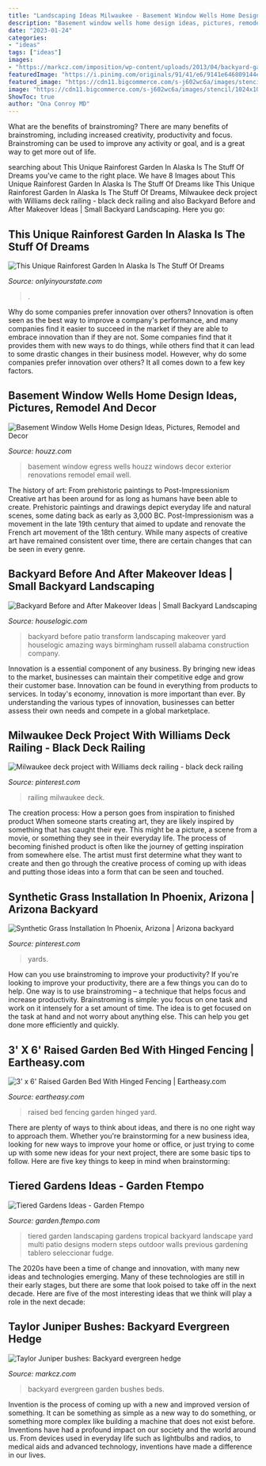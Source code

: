 ```yaml
---
title: "Landscaping Ideas Milwaukee - Basement Window Wells Home Design Ideas, Pictures, Remodel And Decor"
description: "Basement window wells home design ideas, pictures, remodel and decor"
date: "2023-01-24"
categories:
- "ideas"
tags: ["ideas"]
images:
- "https://markcz.com/imposition/wp-content/uploads/2013/04/backyard-garden-beds-july-9.jpg"
featuredImage: "https://i.pinimg.com/originals/91/41/e6/9141e646809144ea7f5023f93498fc55.jpg"
featured_image: "https://cdn11.bigcommerce.com/s-j602wc6a/images/stencil/1024x1024/products/6600/23757/raised-bed-hinged-fencing-w_1__07059.1502809356.jpg?c=2"
image: "https://cdn11.bigcommerce.com/s-j602wc6a/images/stencil/1024x1024/products/6600/23757/raised-bed-hinged-fencing-w_1__07059.1502809356.jpg?c=2"
ShowToc: true
author: "Ona Conroy MD"
---
```



What are the benefits of brainstroming?
There are many benefits of brainstroming, including increased creativity, productivity and focus. Brainstroming can be used to improve any activity or goal, and is a great way to get more out of life.

	

		
searching about This Unique Rainforest Garden In Alaska Is The Stuff Of Dreams you've came to the right place. We have 8 Images about This Unique Rainforest Garden In Alaska Is The Stuff Of Dreams like This Unique Rainforest Garden In Alaska Is The Stuff Of Dreams, Milwaukee deck project with Williams deck railing - black deck railing and also Backyard Before and After Makeover Ideas | Small Backyard Landscaping. Here you go:
		
    
## This Unique Rainforest Garden In Alaska Is The Stuff Of Dreams

<img loading=lazy src="https://dtjew9b6f6zyn.cloudfront.net/wp-content/uploads/2018/06/Screenshot-432-e1528581865492.png" onerror="this.onerror=null;this.src='https://tse1.mm.bing.net/th?id=OIP.ChekMUBPrWgeEwHthXqLWQHaE9&amp;pid=15.1';" alt="This Unique Rainforest Garden In Alaska Is The Stuff Of Dreams">

_Source: onlyinyourstate.com_

>. 

	

Why do some companies prefer innovation over others?
Innovation is often seen as the best way to improve a company's performance, and many companies find it easier to succeed in the market if they are able to embrace innovation than if they are not. Some companies find that it provides them with new ways to do things, while others find that it can lead to some drastic changes in their business model. However, why do some companies prefer innovation over others? It all comes down to a few key factors.

    
## Basement Window Wells Home Design Ideas, Pictures, Remodel And Decor

<img loading=lazy src="http://st.hzcdn.com/fimgs/47e1b375011d5906_7835-w500-h400-b0-p0--traditional-exterior.jpg" onerror="this.onerror=null;this.src='https://tse1.mm.bing.net/th?id=OIP.B7X_vLylAiegTOGJZ73d_wHaF7&amp;pid=15.1';" alt="Basement Window Wells Home Design Ideas, Pictures, Remodel and Decor">

_Source: houzz.com_

>basement window egress wells houzz windows decor exterior renovations remodel email well. 

	

The history of art: From prehistoric paintings to Post-Impressionism
Creative art has been around for as long as humans have been able to create. Prehistoric paintings and drawings depict everyday life and natural scenes, some dating back as early as 3,000 BC. Post-Impressionism was a movement in the late 19th century that aimed to update and renovate the French art movement of the 18th century. While many aspects of creative art have remained consistent over time, there are certain changes that can be seen in every genre.

    
## Backyard Before And After Makeover Ideas | Small Backyard Landscaping

<img loading=lazy src="https://www.houselogic.com/wp-content/uploads/2018/03/backyard-before-and-after-standard_a1ef8b1bf55a9acd18f14686d2fc6a00.jpg?crop&amp;resize=2560%2C1706" onerror="this.onerror=null;this.src='https://tse3.mm.bing.net/th?id=OIP.tFE8kfl9QGyt-fGziwef2wHaE8&amp;pid=15.1';" alt="Backyard Before and After Makeover Ideas | Small Backyard Landscaping">

_Source: houselogic.com_

>backyard before patio transform landscaping makeover yard houselogic amazing ways birmingham russell alabama construction company. 

	

Innovation is a essential component of any business. By bringing new ideas to the market, businesses can maintain their competitive edge and grow their customer base. Innovation can be found in everything from products to services. In today's economy, innovation is more important than ever. By understanding the various types of innovation, businesses can better assess their own needs and compete in a global marketplace.

    
## Milwaukee Deck Project With Williams Deck Railing - Black Deck Railing

<img loading=lazy src="https://i.pinimg.com/originals/91/41/e6/9141e646809144ea7f5023f93498fc55.jpg" onerror="this.onerror=null;this.src='https://tse4.mm.bing.net/th?id=OIP.f765gnShn8DIG7bpMWMetwHaFj&amp;pid=15.1';" alt="Milwaukee deck project with Williams deck railing - black deck railing">

_Source: pinterest.com_

>railing milwaukee deck. 

	

The creation process: How a person goes from inspiration to finished product
When someone starts creating art, they are likely inspired by something that has caught their eye. This might be a picture, a scene from a movie, or something they see in their everyday life. The process of becoming finished product is often like the journey of getting inspiration from somewhere else. The artist must first determine what they want to create and then go through the creative process of coming up with ideas and putting those ideas into a form that can be seen and touched.

    
## Synthetic Grass Installation In Phoenix, Arizona | Arizona Backyard

<img loading=lazy src="https://i.pinimg.com/originals/d3/7a/b1/d37ab1e0746da2741f542538c40cecc0.jpg" onerror="this.onerror=null;this.src='https://tse2.mm.bing.net/th?id=OIP.wJJ68YiU6w7McAuc22quhQHaFj&amp;pid=15.1';" alt="Synthetic Grass Installation In Phoenix, Arizona | Arizona backyard">

_Source: pinterest.com_

>yards. 

	

How can you use brainstroming to improve your productivity?
If you're looking to improve your productivity, there are a few things you can do to help. One way is to use brainstroming – a technique that helps focus and increase productivity. Brainstroming is simple: you focus on one task and work on it intensely for a set amount of time. The idea is to get focused on the task at hand and not worry about anything else. This can help you get done more efficiently and quickly.

    
## 3&#039; X 6&#039; Raised Garden Bed With Hinged Fencing | Eartheasy.com

<img loading=lazy src="https://cdn11.bigcommerce.com/s-j602wc6a/images/stencil/1024x1024/products/6600/23757/raised-bed-hinged-fencing-w_1__07059.1502809356.jpg?c=2" onerror="this.onerror=null;this.src='https://tse2.mm.bing.net/th?id=OIP.anoxxBL7gZolwHRYAL7TeQHaGU&amp;pid=15.1';" alt="3&#039; x 6&#039; Raised Garden Bed With Hinged Fencing | Eartheasy.com">

_Source: eartheasy.com_

>raised bed fencing garden hinged yard. 

	

There are plenty of ways to think about ideas, and there is no one right way to approach them. Whether you're brainstorming for a new business idea, looking for new ways to improve your home or office, or just trying to come up with some new ideas for your next project, there are some basic tips to follow. Here are five key things to keep in mind when brainstorming: 

    
## Tiered Gardens Ideas - Garden Ftempo

<img loading=lazy src="https://i.pinimg.com/originals/a1/c6/a4/a1c6a4c50c1b779abcae7b8cea520d36.jpg" onerror="this.onerror=null;this.src='https://tse4.mm.bing.net/th?id=OIP.mqE2jgv46zeoY6Vk6vhhNAHaLJ&amp;pid=15.1';" alt="Tiered Gardens Ideas - Garden Ftempo">

_Source: garden.ftempo.com_

>tiered garden landscaping gardens tropical backyard landscape yard multi patio designs modern steps outdoor walls previous gardening tablero seleccionar fudge. 

	

The 2020s have been a time of change and innovation, with many new ideas and technologies emerging. Many of these technologies are still in their early stages, but there are some that look poised to take off in the next decade. Here are five of the most interesting ideas that we think will play a role in the next decade:

    
## Taylor Juniper Bushes: Backyard Evergreen Hedge

<img loading=lazy src="https://markcz.com/imposition/wp-content/uploads/2013/04/backyard-garden-beds-july-9.jpg" onerror="this.onerror=null;this.src='https://tse2.mm.bing.net/th?id=OIP.nkroVKoivtvovWW2GBfO-wHaFj&amp;pid=15.1';" alt="Taylor Juniper bushes: Backyard evergreen hedge">

_Source: markcz.com_

>backyard evergreen garden bushes beds. 

	

Invention is the process of coming up with a new and improved version of something. It can be something as simple as a new way to do something, or something more complex like building a machine that does not exist before. Inventions have had a profound impact on our society and the world around us. From devices used in everyday life such as lightbulbs and radios, to medical aids and advanced technology, inventions have made a difference in our lives.

